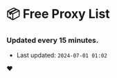 # :package: Free Proxy List
### Updated every 15 minutes.

- Last updated: `2024-07-01 01:02`

:heart:
